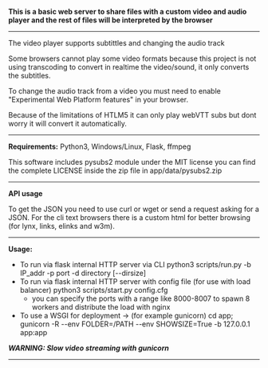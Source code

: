 

**This is a basic web server to share files with a custom video and audio player and the rest of files will be interpreted by the browser**

---------------------------------------------------

The video player supports subtittles and changing the audio track

Some browsers cannot play some video formats because this project is not using transcoding to convert in realtime the video/sound, it only converts the subtitles.

To change the audio track from a video you must need to enable "Experimental Web Platform features" in your browser.

Because of the limitations of HTLM5 it can only play webVTT subs but dont worry it will convert it automatically.

---------------------------------------------------

**Requirements:**
 Python3, Windows/Linux, Flask, ffmpeg

 This software includes pysubs2 module under the MIT license
 you can find the complete LICENSE inside the zip file in app/data/pysubs2.zip

---------------------------------------------------

**API usage**

To get the JSON you need to use curl or wget or send a request asking for a JSON.
For the cli text browsers there is a custom html for better browsing (for lynx, links, elinks and w3m).

---------------------------------------------------

**Usage:**
  - To run via flask internal HTTP server via CLI
  python3 scripts/run.py -b IP_addr -p port -d directory [--dirsize]
  - To run via flask internal HTTP server with config file (for use with load balancer)
  python3 scripts/start.py config.cfg
    - you can specify the ports with a range like 8000-8007 to spawn 8 workers and distribute the load with nginx
  - To use a WSGI for deployment -> (for example gunicorn)
  cd app; gunicorn -R --env FOLDER=/PATH --env SHOWSIZE=True -b 127.0.0.1 app:app

  ***WARNING: Slow video streaming with gunicorn***

---------------------------------------------------
